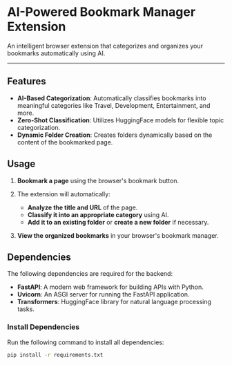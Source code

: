 # AI-Powered Bookmark Manager Extension

An intelligent browser extension that categorizes and organizes your bookmarks automatically using AI.

---

## Features

- **AI-Based Categorization**: Automatically classifies bookmarks into meaningful categories like Travel, Development, Entertainment, and more.
- **Zero-Shot Classification**: Utilizes HuggingFace models for flexible topic categorization.
- **Dynamic Folder Creation**: Creates folders dynamically based on the content of the bookmarked page.


## Usage

1. **Bookmark a page** using the browser's bookmark button.

2. The extension will automatically:
   - **Analyze the title and URL** of the page.
   - **Classify it into an appropriate category** using AI.
   - **Add it to an existing folder** or **create a new folder** if necessary.

3. **View the organized bookmarks** in your browser's bookmark manager.

## Dependencies

The following dependencies are required for the backend:

- **FastAPI**: A modern web framework for building APIs with Python.
- **Uvicorn**: An ASGI server for running the FastAPI application.
- **Transformers**: HuggingFace library for natural language processing tasks.

### Install Dependencies

Run the following command to install all dependencies:

```bash
pip install -r requirements.txt
